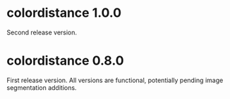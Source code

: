 # colordistance 1.0.0
Second release version. 

# colordistance 0.8.0
First release version. All versions are functional, potentially pending image segmentation additions.